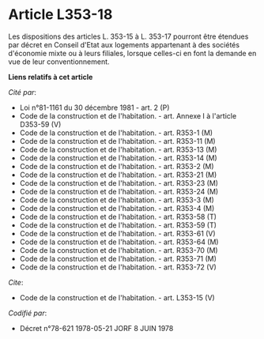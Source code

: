 # Article L353-18

Les dispositions des articles L. 353-15 à L. 353-17 pourront être étendues par décret en Conseil d'Etat aux logements
appartenant à des sociétés d'économie mixte ou à leurs filiales, lorsque celles-ci en font la demande en vue de leur
conventionnement.

**Liens relatifs à cet article**

_Cité par_:

  - Loi n°81-1161 du 30 décembre 1981 - art. 2 (P)
  - Code de la construction et de l'habitation. - art. Annexe I à l'article D353-59 (V)
  - Code de la construction et de l'habitation. - art. R353-1 (M)
  - Code de la construction et de l'habitation. - art. R353-11 (M)
  - Code de la construction et de l'habitation. - art. R353-13 (M)
  - Code de la construction et de l'habitation. - art. R353-14 (M)
  - Code de la construction et de l'habitation. - art. R353-2 (M)
  - Code de la construction et de l'habitation. - art. R353-21 (M)
  - Code de la construction et de l'habitation. - art. R353-23 (M)
  - Code de la construction et de l'habitation. - art. R353-24 (M)
  - Code de la construction et de l'habitation. - art. R353-3 (M)
  - Code de la construction et de l'habitation. - art. R353-4 (M)
  - Code de la construction et de l'habitation. - art. R353-58 (T)
  - Code de la construction et de l'habitation. - art. R353-59 (T)
  - Code de la construction et de l'habitation. - art. R353-61 (V)
  - Code de la construction et de l'habitation. - art. R353-64 (M)
  - Code de la construction et de l'habitation. - art. R353-70 (M)
  - Code de la construction et de l'habitation. - art. R353-71 (M)
  - Code de la construction et de l'habitation. - art. R353-72 (V)

_Cite_:

  - Code de la construction et de l'habitation. - art. L353-15 (V)

_Codifié par_:

  - Décret n°78-621 1978-05-21 JORF 8 JUIN 1978
